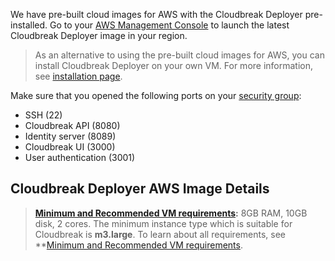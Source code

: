 We have pre-built cloud images for AWS with the Cloudbreak Deployer pre-installed. Go to your [AWS Management Console](https://aws.amazon.com/console/) to launch the latest Cloudbreak Deployer image in your region.

> As an alternative to using the pre-built cloud images for AWS, you can install Cloudbreak Deployer on your own
 VM. For more information, see [installation page](onprem.md).

Make sure that you opened the following ports on your [security group](http://docs.aws.amazon.com/AWSEC2/latest/UserGuide/using-network-security.html):
 
 * SSH (22)
 * Cloudbreak API (8080)
 * Identity server (8089)
 * Cloudbreak UI (3000)
 * User authentication (3001)
 
## Cloudbreak Deployer AWS Image Details

> **[Minimum and Recommended VM requirements](onprem.md#minimum-and-recommended-system-requirements):** 8GB RAM, 10GB disk, 2 cores. 
> The minimum instance type which is suitable for Cloudbreak is **m3.large**.
> To learn about all requirements, see **[Minimum and Recommended VM requirements](onprem.md#minimum-and-recommended-system-requirements).

 
